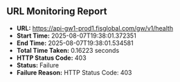 ## URL Monitoring Report

- **URL:** https://api-gw1-prod1.fisglobal.com/gw/v1/health
- **Start Time:** 2025-08-07T19:38:01.372351
- **End Time:** 2025-08-07T19:38:01.534581
- **Total Time Taken:** 0.16223 seconds
- **HTTP Status Code:** 403
- **Status:** Failure
- **Failure Reason:** HTTP Status Code: 403
